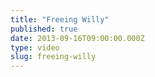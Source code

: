 ```yaml
---
title: "Freeing Willy"
published: true
date: 2013-09-16T09:00:00.000Z
type: video
slug: freeing-willy
---
```

